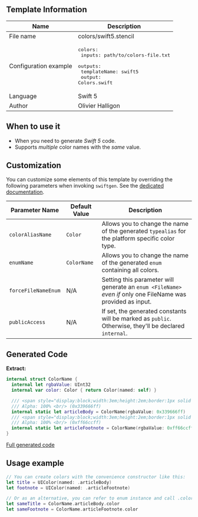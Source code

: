 ## Template Information

| Name      | Description       |
| --------- | ----------------- |
| File name | colors/swift5.stencil |
| Configuration example | <pre>colors:<br />  inputs: path/to/colors-file.txt<br />  outputs:<br />    templateName: swift5<br />    output: Colors.swift</pre> |
| Language | Swift 5 |
| Author | Olivier Halligon |

## When to use it

- When you need to generate *Swift 5* code.
- Supports _multiple_ color names with the _same_ value.

## Customization

You can customize some elements of this template by overriding the following parameters when invoking `swiftgen`. See the [dedicated documentation](../../ConfigFile.md).

| Parameter Name | Default Value | Description |
| -------------- | ------------- | ----------- |
| `colorAliasName` | `Color` | Allows you to change the name of the generated `typealias` for the platform specific color type. |
| `enumName` | `ColorName` | Allows you to change the name of the generated `enum` containing all colors. |
| `forceFileNameEnum` | N/A | Setting this parameter will generate an `enum <FileName>` _even if_ only one FileName was provided as input. |
| `publicAccess` | N/A | If set, the generated constants will be marked as `public`. Otherwise, they'll be declared `internal`. |

## Generated Code

**Extract:**

```swift
internal struct ColorName {
  internal let rgbaValue: UInt32
  internal var color: Color { return Color(named: self) }

  /// <span style="display:block;width:3em;height:2em;border:1px solid black;background:#339666"></span>
  /// Alpha: 100% <br/> (0x339666ff)
  internal static let articleBody = ColorName(rgbaValue: 0x339666ff)
  /// <span style="display:block;width:3em;height:2em;border:1px solid black;background:#ff66cc"></span>
  /// Alpha: 100% <br/> (0xff66ccff)
  internal static let articleFootnote = ColorName(rgbaValue: 0xff66ccff)
}
```

[Full generated code](../../../Sources/TestUtils/Fixtures/Generated/Colors/swift5/defaults.swift)

## Usage example

```swift
// You can create colors with the convenience constructor like this:
let title = UIColor(named: .articleBody)
let footnote = UIColor(named: .articleFootnote)

// Or as an alternative, you can refer to enum instance and call .color on it:
let sameTitle = ColorName.articleBody.color
let sameFootnote = ColorName.articleFootnote.color
```
